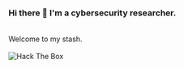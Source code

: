 ### Hi there 👋 I'm a cybersecurity researcher. 
<br>
 Welcome to my stash. 
<br>
<br>


<img src="http://www.hackthebox.eu/badge/image/377831" alt="Hack The Box">
<!--
**Starry-lord/Starry-Lord** is a ✨ _special_ ✨ repository because its `README.md` (this file) appears on your GitHub profile.

Here are some ideas to get you started:

- 🔭 I’m currently working on ...
- 🌱 I’m currently learning ...
- 👯 I’m looking to collaborate on ...
- 🤔 I’m looking for help with ...
- 💬 Ask me about ...
- 📫 How to reach me: ...
- 😄 Pronouns: ...
- ⚡ Fun fact: ...
-->


